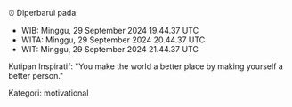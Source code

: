 ⏰ Diperbarui pada:
- WIB: Minggu, 29 September 2024 19.44.37 UTC
- WITA: Minggu, 29 September 2024 20.44.37 UTC
- WIT: Minggu, 29 September 2024 21.44.37 UTC

Kutipan Inspiratif:
"You make the world a better place by making yourself a better person."


Kategori: motivational

